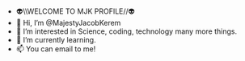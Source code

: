 - 👽\\\WELCOME TO MJK PROFILE//👽
- 👋 Hi, I’m @MajestyJacobKerem
- 👀 I’m interested in Science, coding, technology
     many more things.
- 🌱 I’m currently learning.
- 📫 You can email to me!

<!---
MajestyJacobKerem/MajestyJacobKerem is a ✨ student ✨ repository because its `README.md` (this file) appears on your GitHub profile.
You can click the Preview link to take a look at your changes.
--->
